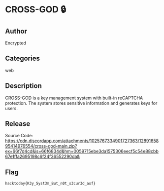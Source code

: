# CROSS-GOD 🔒

## Author

Encrypted

## Categories

web

## Description

CROSS-GOD is a key management system with built-in reCAPTCHA protection. The system stores sensitive information and generates keys for users.

## Release

Source Code: https://cdn.discordapp.com/attachments/1025767334901727363/1289165895414976554/cross-god-main.zip?ex=66f7d4cd&is=66f6834d&hm=0059715ebe3da1575306eecf5c54e88cbb67e1ffa2695198c6f24f36552290da&

## Flag

`hacktoday{K3y_Syst3m_But_n0t_s3cur3d_asf}`
